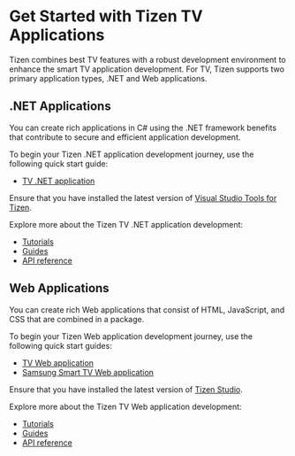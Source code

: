 # Get Started with Tizen TV Applications
Tizen combines best TV features with a robust development environment to enhance the smart TV application development. 
For TV, Tizen supports two primary application types, .NET and Web applications.

## .NET Applications
You can create rich applications in C# using the .NET framework benefits that contribute to secure and efficient application development. 

To begin your Tizen .NET application development journey, use the following quick start guide:
-   [TV .NET application](../dotnet/get-started/tv/first-app.md)

Ensure that you have installed the latest version of [Visual Studio Tools for Tizen](https://marketplace.visualstudio.com/items?itemName=tizen.VSToolsforTizen).
	
Explore more about the Tizen TV .NET application development:
-   [Tutorials](../dotnet/tutorials/overview.md)	
-   [Guides](../dotnet/guides/overview.md)
-   [API reference ](../dotnet/api/overview.md)

## Web Applications
You can create rich Web applications that consist of HTML, JavaScript, and CSS that are combined in a package. 

To begin your Tizen Web application development journey, use the following quick start guides:
-   [TV Web application](../web/get-started/tv/first-app.md)
-   [Samsung Smart TV Web application](../web/get-started/tv/first-samsung-tv-app.md)

Ensure that you have installed the latest version of [Tizen Studio](https://developer.tizen.org/development/tizen-studio/download).

Explore more about the Tizen TV Web application development:
-   [Tutorials](../web/tutorials/overview.md)
-   [Guides](../web/guides/index.md)
-   [API reference](../web/api/index.md) 




